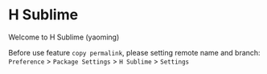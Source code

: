 # H Sublime

Welcome to H Sublime (yaoming)

Before use feature `copy permalink`, please setting remote name and branch:
`Preference` > `Package Settings` > `H Sublime` > `Settings`
